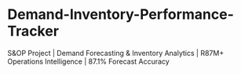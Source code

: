 # Demand-Inventory-Performance-Tracker
S&amp;OP Project | Demand Forecasting &amp; Inventory Analytics | R87M+ Operations Intelligence | 87.1% Forecast Accuracy
